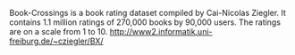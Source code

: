 Book-Crossings is a book rating dataset compiled by Cai-Nicolas Ziegler. It contains 1.1 million ratings of 270,000 books by 90,000 users. The ratings are on a scale from 1 to 10.
http://www2.informatik.uni-freiburg.de/~cziegler/BX/
